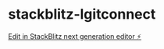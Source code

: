 # stackblitz-lgitconnect

[Edit in StackBlitz next generation editor ⚡️](https://stackblitz.com/~/github.com/Intelliwebchatt/stackblitz-lgitconnect)